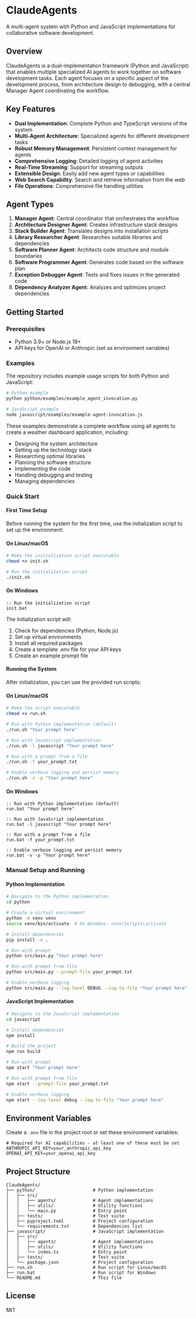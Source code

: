 # ClaudeAgents

A multi-agent system with Python and JavaScript implementations for collaborative software development.

## Overview

ClaudeAgents is a dual-implementation framework (Python and JavaScript) that enables multiple specialized AI agents to work together on software development tasks. Each agent focuses on a specific aspect of the development process, from architecture design to debugging, with a central Manager Agent coordinating the workflow.

## Key Features

- **Dual Implementation**: Complete Python and TypeScript versions of the system
- **Multi-Agent Architecture**: Specialized agents for different development tasks
- **Robust Memory Management**: Persistent context management for agents
- **Comprehensive Logging**: Detailed logging of agent activities
- **Real-Time Streaming**: Support for streaming outputs
- **Extensible Design**: Easily add new agent types or capabilities
- **Web Search Capability**: Search and retrieve information from the web
- **File Operations**: Comprehensive file handling utilities

## Agent Types

1. **Manager Agent**: Central coordinator that orchestrates the workflow
2. **Architecture Designer Agent**: Creates infrastructure stack designs
3. **Stack Builder Agent**: Translates designs into installation scripts
4. **Library Researcher Agent**: Researches suitable libraries and dependencies
5. **Software Planner Agent**: Architects code structure and module boundaries
6. **Software Programmer Agent**: Generates code based on the software plan
7. **Exception Debugger Agent**: Tests and fixes issues in the generated code
8. **Dependency Analyzer Agent**: Analyzes and optimizes project dependencies

## Getting Started

### Prerequisites

- Python 3.9+ or Node.js 18+
- API keys for OpenAI or Anthropic (set as environment variables)

### Examples

The repository includes example usage scripts for both Python and JavaScript:

```bash
# Python example
python python/examples/example_agent_invocation.py

# JavaScript example
node javascript/examples/example-agent-invocation.js
```

These examples demonstrate a complete workflow using all agents to create a weather dashboard application, including:
- Designing the system architecture
- Setting up the technology stack
- Researching optimal libraries
- Planning the software structure
- Implementing the code
- Handling debugging and testing
- Managing dependencies

### Quick Start

#### First Time Setup

Before running the system for the first time, use the initialization script to set up the environment:

#### On Linux/macOS

```bash
# Make the initialization script executable
chmod +x init.sh

# Run the initialization script
./init.sh
```

#### On Windows

```batch
:: Run the initialization script
init.bat
```

The initialization script will:
1. Check for dependencies (Python, Node.js)
2. Set up virtual environments
3. Install all required packages
4. Create a template .env file for your API keys
5. Create an example prompt file

#### Running the System

After initialization, you can use the provided run scripts:

#### On Linux/macOS

```bash
# Make the script executable
chmod +x run.sh

# Run with Python implementation (default)
./run.sh "Your prompt here"

# Run with JavaScript implementation
./run.sh -l javascript "Your prompt here"

# Run with a prompt from a file
./run.sh -f your_prompt.txt

# Enable verbose logging and persist memory
./run.sh -v -p "Your prompt here"
```

#### On Windows

```batch
:: Run with Python implementation (default)
run.bat "Your prompt here"

:: Run with JavaScript implementation
run.bat -l javascript "Your prompt here"

:: Run with a prompt from a file
run.bat -f your_prompt.txt

:: Enable verbose logging and persist memory
run.bat -v -p "Your prompt here"
```

### Manual Setup and Running

#### Python Implementation

```bash
# Navigate to the Python implementation
cd python

# Create a virtual environment
python -m venv venv
source venv/bin/activate  # On Windows: venv\Scripts\activate

# Install dependencies
pip install -e .

# Run with prompt
python src/main.py "Your prompt here"

# Run with prompt from file
python src/main.py --prompt-file your_prompt.txt

# Enable verbose logging
python src/main.py --log-level DEBUG --log-to-file "Your prompt here"
```

#### JavaScript Implementation

```bash
# Navigate to the JavaScript implementation
cd javascript

# Install dependencies
npm install

# Build the project
npm run build

# Run with prompt
npm start "Your prompt here"

# Run with prompt from file
npm start --prompt-file your_prompt.txt

# Enable verbose logging
npm start --log-level debug --log-to-file "Your prompt here"
```

## Environment Variables

Create a `.env` file in the project root or set these environment variables:

```
# Required for AI capabilities - at least one of these must be set
ANTHROPIC_API_KEY=your_anthropic_api_key
OPENAI_API_KEY=your_openai_api_key
```

## Project Structure

```
ClaudeAgents/
├── python/                      # Python implementation
│   ├── src/
│   │   ├── agents/              # Agent implementations
│   │   ├── utils/               # Utility functions
│   │   └── main.py              # Entry point
│   ├── tests/                   # Test suite
│   ├── pyproject.toml           # Project configuration
│   └── requirements.txt         # Dependencies list
├── javascript/                  # JavaScript implementation
│   ├── src/
│   │   ├── agents/              # Agent implementations
│   │   ├── utils/               # Utility functions
│   │   └── index.ts             # Entry point
│   ├── tests/                   # Test suite
│   └── package.json             # Project configuration
├── run.sh                       # Run script for Linux/macOS
├── run.bat                      # Run script for Windows
└── README.md                    # This file
```

## License

MIT